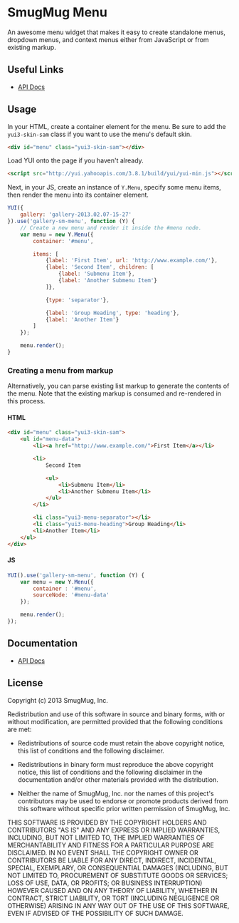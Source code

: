 SmugMug Menu
============

An awesome menu widget that makes it easy to create standalone menus, dropdown
menus, and context menus either from JavaScript or from existing markup.

Useful Links
------------

* [API Docs][api-docs]

[api-docs]:http://smugmug.github.com/yui-gallery/api/modules/gallery-sm-menu.html

Usage
-----

In your HTML, create a container element for the menu. Be sure to add the `yui3-skin-sam` class if you want to use the menu's default skin.

```html
<div id="menu" class="yui3-skin-sam"></div>
```

Load YUI onto the page if you haven't already.

```html
<script src="http://yui.yahooapis.com/3.8.1/build/yui/yui-min.js"></script>
```

Next, in your JS, create an instance of `Y.Menu`, specify some menu items, then render the menu into its container element.

```js
YUI({
    gallery: 'gallery-2013.02.07-15-27'
}).use('gallery-sm-menu', function (Y) {
    // Create a new menu and render it inside the #menu node.
    var menu = new Y.Menu({
        container: '#menu',

        items: [
            {label: 'First Item', url: 'http://www.example.com/'},
            {label: 'Second Item', children: [
                {label: 'Submenu Item'},
                {label: 'Another Submenu Item'}
            ]},

            {type: 'separator'},

            {label: 'Group Heading', type: 'heading'},
            {label: 'Another Item'}
        ]
    });

    menu.render();
}
```

### Creating a menu from markup

Alternatively, you can parse existing list markup to generate the contents of
the menu. Note that the existing markup is consumed and re-rendered in this
process.

#### HTML

```html
<div id="menu" class="yui3-skin-sam">
    <ul id="menu-data">
        <li><a href="http://www.example.com/">First Item</a></li>

        <li>
            Second Item

            <ul>
                <li>Submenu Item</li>
                <li>Another Submenu Item</li>
            </ul>
        </li>

        <li class="yui3-menu-separator"></li>
        <li class="yui3-menu-heading">Group Heading</li>
        <li>Another Item</li>
    </ul>
</div>
```

#### JS

```js
YUI().use('gallery-sm-menu', function (Y) {
    var menu = new Y.Menu({
        container : '#menu',
        sourceNode: '#menu-data'
    });

    menu.render();
});
```

Documentation
--------------

* [API Docs](http://smugmug.github.com/yui-gallery/api/modules/gallery-sm-menu.html)

License
-------

Copyright (c) 2013 SmugMug, Inc.

Redistribution and use of this software in source and binary forms, with or
without modification, are permitted provided that the following conditions are
met:

  * Redistributions of source code must retain the above copyright notice, this
    list of conditions and the following disclaimer.

  * Redistributions in binary form must reproduce the above copyright notice,
    this list of conditions and the following disclaimer in the documentation
    and/or other materials provided with the distribution.

  * Neither the name of SmugMug, Inc. nor the names of this project's
    contributors may be used to endorse or promote products derived from this
    software without specific prior written permission of SmugMug, Inc.

THIS SOFTWARE IS PROVIDED BY THE COPYRIGHT HOLDERS AND CONTRIBUTORS "AS IS" AND
ANY EXPRESS OR IMPLIED WARRANTIES, INCLUDING, BUT NOT LIMITED TO, THE IMPLIED
WARRANTIES OF MERCHANTABILITY AND FITNESS FOR A PARTICULAR PURPOSE ARE
DISCLAIMED. IN NO EVENT SHALL THE COPYRIGHT OWNER OR CONTRIBUTORS BE LIABLE FOR
ANY DIRECT, INDIRECT, INCIDENTAL, SPECIAL, EXEMPLARY, OR CONSEQUENTIAL DAMAGES
(INCLUDING, BUT NOT LIMITED TO, PROCUREMENT OF SUBSTITUTE GOODS OR SERVICES;
LOSS OF USE, DATA, OR PROFITS; OR BUSINESS INTERRUPTION) HOWEVER CAUSED AND ON
ANY THEORY OF LIABILITY, WHETHER IN CONTRACT, STRICT LIABILITY, OR TORT
(INCLUDING NEGLIGENCE OR OTHERWISE) ARISING IN ANY WAY OUT OF THE USE OF THIS
SOFTWARE, EVEN IF ADVISED OF THE POSSIBILITY OF SUCH DAMAGE.
